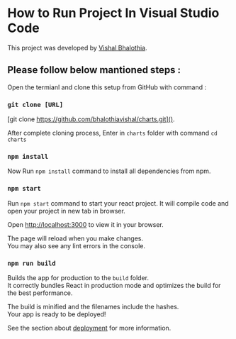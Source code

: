 # How to Run Project In Visual Studio Code

This project was developed by [Vishal Bhalothia](#).

## Please follow below mantioned steps :

Open the termianl and clone this setup from GitHub with command :

### `git clone [URL]`

[git clone https://github.com/bhalothiavishal/charts.git]().

After complete cloning process, Enter in `charts` folder with command `cd charts`


 ### `npm install`

 Now Run `npm install` command to install all dependencies from npm.
 

 ### `npm start`

 Run `npm start` command to start your react project. It will compile code and open your project in new tab in browser. 

Open [http://localhost:3000](http://localhost:3000) to view it in your browser.

The page will reload when you make changes.\
You may also see any lint errors in the console.


### `npm run build`

Builds the app for production to the `build` folder.\
It correctly bundles React in production mode and optimizes the build for the best performance.

The build is minified and the filenames include the hashes.\
Your app is ready to be deployed!

See the section about [deployment](https://facebook.github.io/create-react-app/docs/deployment) for more information.



